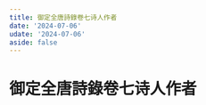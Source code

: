 ```yaml
---
title: 御定全唐詩錄卷七诗人作者
date: '2024-07-06'
udate: '2024-07-06'
aside: false
---
```

# 御定全唐詩錄卷七诗人作者

<AuthorPage :authorMap="authorMap" :chapternum="7" />

<script setup>
const chapter = '卷七';
import authorMap from '/data/qtsl/卷七/author.json'
</script>
